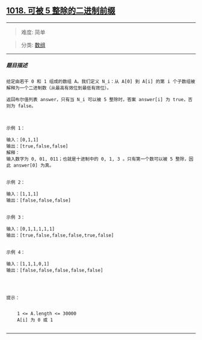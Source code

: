 ## [1018. 可被 5 整除的二进制前缀](https://leetcode-cn.com/problems/binary-prefix-divisible-by-5/)

---

> 难度: 简单

> 分类:  [数组](https://leetcode-cn.com/tag/array/) 

---

##### 题目描述

```
给定由若干 0 和 1 组成的数组 A。我们定义 N_i：从 A[0] 到 A[i] 的第 i 个子数组被解释为一个二进制数（从最高有效位到最低有效位）。

返回布尔值列表 answer，只有当 N_i 可以被 5 整除时，答案 answer[i] 为 true，否则为 false。

 

示例 1：

输入：[0,1,1]
输出：[true,false,false]
解释：
输入数字为 0, 01, 011；也就是十进制中的 0, 1, 3 。只有第一个数可以被 5 整除，因此 answer[0] 为真。


示例 2：

输入：[1,1,1]
输出：[false,false,false]


示例 3：

输入：[0,1,1,1,1,1]
输出：[true,false,false,false,true,false]


示例 4：

输入：[1,1,1,0,1]
输出：[false,false,false,false,false]


 

提示：


	1 <= A.length <= 30000
	A[i] 为 0 或 1


```

---
